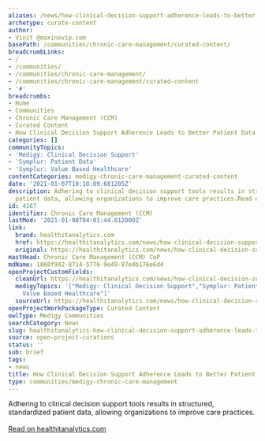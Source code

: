 ```yaml
---
aliases: /news/how-clinical-decision-support-adherence-leads-to-better-patient-data
archetype: curate-content
author:
- Vinit @maxinovip.com
basePath: /communities/chronic-care-management/curated-content/
breadcrumbLinks:
- /
- /communities/
- /communities/chronic-care-management/
- /communities/chronic-care-management/curated-content
- '#'
breadcrumbs:
- Home
- Communities
- Chronic Care Management (CCM)
- Curated Content
- How Clinical Decision Support Adherence Leads to Better Patient Data
categories: []
communityTopics:
- 'Medigy: Clinical Decision Support'
- 'Symplur: Patient Data'
- 'Symplur: Value Based Healthcare'
contentCategories: medigy-chronic-care-management-curated-content
date: '2021-01-07T10:10:09.681205Z'
description: Adhering to clinical decision support tools results in structured, standardized
  patient data, allowing organizations to improve care practices.Read on healthitanalytics.com
id: 4167
identifier: Chronic Care Management (CCM)
lastMod: '2021-01-08T04:01:44.812000Z'
link:
  brand: healthitanalytics.com
  href: https://healthitanalytics.com/news/how-clinical-decision-support-adherence-leads-to-better-patient-data
  original: https://healthitanalytics.com/news/how-clinical-decision-support-adherence-leads-to-better-patient-data
mastHead: Chronic Care Management (CCM) CoP
mdName: 1860f942-8714-5776-9e49-87e4b176e6d4
openProjectCustomFields:
  cleanUrl: https://healthitanalytics.com/news/how-clinical-decision-support-adherence-leads-to-better-patient-data
  medigyTopics: '["Medigy: Clinical Decision Support","Symplur: Patient Data","Symplur:
    Value Based Healthcare"]'
  sourceUrl: https://healthitanalytics.com/news/how-clinical-decision-support-adherence-leads-to-better-patient-data
openProjectWorkPackageType: Curated Content
owlType: Medigy Communities
searchCategory: News
slug: healthitanalytics-how-clinical-decision-support-adherence-leads-to-better-patient-data
source: open-project-curations
status: ''
sub: brief
tags:
- news
title: How Clinical Decision Support Adherence Leads to Better Patient Data
type: communities/medigy-chronic-care-management
---
```


Adhering to clinical decision support tools results in structured, standardized patient data, allowing organizations to improve care practices.<br/><br/><a target="_blank" href=https://healthitanalytics.com/news/how-clinical-decision-support-adherence-leads-to-better-patient-data>Read on healthitanalytics.com</a>